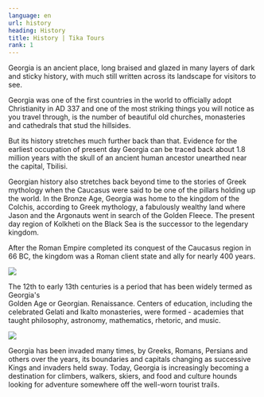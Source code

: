 ```yaml
---
language: en
url: history
heading: History
title: History | Tika Tours
rank: 1
---
```

<div class="row content-row"><!-- 1542 (1)-->
<div class="col-xs-12 col-sm-6 col-md-6"><!-- 2072 -->

Georgia is an ancient place, long braised and glazed in many layers of dark and sticky
history, with much still written across its landscape for visitors to see.

Georgia was one of the first countries in the world to officially adopt Christianity
in AD 337 and one of the most striking things you will notice as you travel through,
is the number of beautiful old churches, monasteries and cathedrals that stud the
hillsides.

But its history stretches much further back than that. Evidence for the earliest
occupation of present day Georgia can be traced back about 1.8 million years with
the skull of an ancient human ancestor unearthed near the capital, Tbilisi.

</div>

<div class="col-xs-12 col-sm-6 col-md-6"><!-- 2073 -->

Georgian history also stretches back beyond time to the stories of Greek mythology
when the Caucasus were said to be one of the pillars holding up the world. In the
Bronze Age, Georgia was home to the kingdom of the Colchis, according to Greek mythology,
a fabulously wealthy land where Jason and the Argonauts went in search of the Golden
Fleece. The present day region of Kolkheti on the Black Sea is the successor to
the legendary kingdom.

After the Roman Empire completed its conquest of the Caucasus region in 66 BC, the
kingdom was a Roman client state and ally for nearly 400 years.

</div>

</div>

<div class="row content-row"><!-- 1543 (2)-->
<div class="col-xs-12 col-sm-6 col-md-6"><!-- 2074 -->

![](/library/content/img16.jpg)

The 12th to early 13th centuries is a period that has been widely termed as Georgia's
Golden Age or Georgian. Renaissance. Centers of education, including the celebrated
Gelati and Ikalto monasteries, were formed \- academies that taught philosophy,
astronomy, mathematics, rhetoric, and music.

</div>

<div class="col-xs-12 col-sm-6 col-md-6"><!-- 2075 -->

![](/library/content/img15.jpg)

Georgia has been invaded many times, by Greeks, Romans, Persians and others over
the years, its boundaries and capitals changing as successive Kings and invaders
held sway.
Today, Georgia is increasingly becoming a destination for climbers, walkers, skiers,
and food and culture hounds looking for adventure somewhere off the well\-worn tourist
trails.

</div>

</div>
